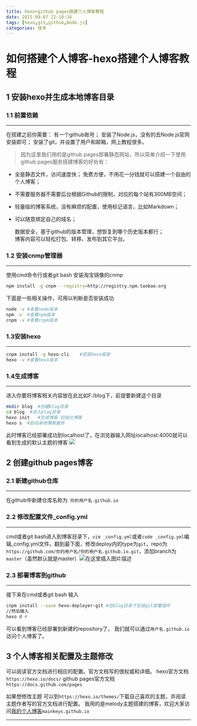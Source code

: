 ```yaml
---
title: hexo+github pages搭建个人博客教程
date: 2021-09-07 22:10:34
tags: [hexo,git,github,Node.js]
categories: 技术
---
```

# 如何搭建个人博客-hexo搭建个人博客教程
## 1 安装hexo并生成本地博客目录


### 1.1 前置依赖
---
在搭建之前你需要：
有一个github账号；
安装了Node.js，没有的去Node.js官网安装即可；
安装了git，并设置了用户和邮箱，网上教程很多。

> 因为这里我们用的是github pages部署静态网站，所以简单介绍一下使用github pages服务搭建博客的好处有：
    

 - 全是静态文件，访问速度快；    免费方便，不用花一分钱就可以搭建一个自由的个人博客；   
 -   不需要服务器不需要后台根据Github的限制，对应的每个站有300MB空间；   
 -  轻量级的博客系统，没有麻烦的配置，使用标记语言，比如Markdown；    
 - 可以随意绑定自己的域名；   
  
   数据安全，基于github的版本管理，想恢复到哪个历史版本都行；  
     博客内容可以轻松打包、转移、发布到其它平台。
 
  

### 1.2 安装cnmp管理器
---

使用cmd命令行或者git bash 安装淘宝镜像的cnmp

```bash
npm install -g cnpm --registry=http://registry.npm.taobao.org	
```
下面是一些相关操作，可用以判断是否安装成功
```bash
node -v	#查看node版本
npm -v	#查看npm版本
cnpm -v	#查看cnpm版本
```



### 1.3安装hexo
---

```bash
cnpm install -g hexo-cli    #安装hexo框架
hexo -v	#查看hexo版本
```

### 1.4生成博客
---
进入你要将博客相关内容放在此比如F:/blog下，前提要新建这个目录
```bash
mkdir blog	#创建blog目录
cd blog	 #进入blog目录
hexo init 	#生成博客 初始化博客
hexo s	#启动本地博客服务
```
此时博客已经部署成功到localhost了，在浏览器输入网址localhost:4000就可以看到生成的默认主题的博客
![](https://img-blog.csdnimg.cn/90f478e007fd493799965a0c9234d1e2.png?x-oss-process=image/watermark,type_ZHJvaWRzYW5zZmFsbGJhY2s,shadow_50,text_Q1NETiBAajogKQ==,size_20,color_FFFFFF,t_70,g_se,x_16) 
## 2 创建github pages博客
### 2.1 新建github仓库
---
在github中新建仓库名称为` 你的用户名.github.io`
### 2.2 修改配置文件_config.yml
---

cmd或者git bash进入到博客目录下，`vim _config.yml`或者`code _config.yml`编辑_config.yml文件。翻到最下面，修改deploy内的type为`git`，repo为`https://github.com/你的用户名/你的用户名.github.io.git`，添加branch为`master`（虽然默认就是master）![在这里插入图片描述](https://img-blog.csdnimg.cn/4d7bab1635714d0cad7b8ba12dca8abf.png)

### 2.3 部署博客到github
---
接下来在cmd或者git bash 输入
```bash
cnpm install --save hexo-deployer-git #在blog目录下安装git部署插件
//然后输入
hexo d #
```
可以看到博客已经部署到新建的repository了。
我们就可以通过`用户名.github.io`访问个人博客了。
##  3 个人博客相关配置及主题修改
可以阅读官方文档进行相应的配置。官方文档写的很权威和详细。
hexo官方文档`https://hexo.io/docs/`
github pages官方文档`https://docs.github.com/pages`

如果想修改主题
可以到`https://hexo.io/themes/`下载自己喜欢的主题，并阅读主题作者写的官方文档进行配置。
我用的是melody主题搭建的博客，欢迎大家访问[我的个人博客](https://mainkeys.github.io/)`mainkeys.github.io`

---
